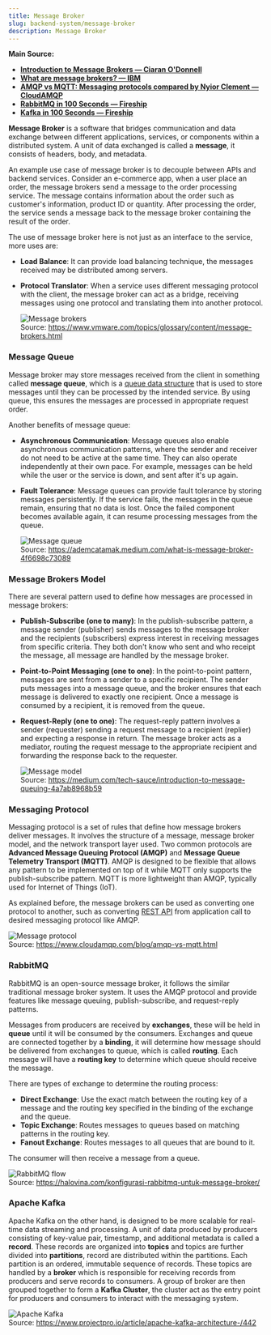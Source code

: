 ```yaml
---
title: Message Broker
slug: backend-system/message-broker
description: Message Broker
---
```


**Main Source:**

- **[Introduction to Message Brokers — Ciaran O'Donnell](https://youtu.be/57Qr9tk6Uxc?si=15e0ZO1DEojThNbE)**
- **[What are message brokers? — IBM](https://www.ibm.com/topics/message-brokers)**
- **[AMQP vs MQTT: Messaging protocols compared by Nyior Clement — CloudAMQP](https://www.cloudamqp.com/blog/amqp-vs-mqtt.html)**
- **[RabbitMQ in 100 Seconds — Fireship](https://youtu.be/NQ3fZtyXji0?si=DT53wVxB3ISfKh2Q)**
- **[Kafka in 100 Seconds — Fireship](https://youtu.be/uvb00oaa3k8?si=ffpDezF-OvA7MRwk)**

**Message Broker** is a software that bridges communication and data exchange between different applications, services, or components within a distributed system. A unit of data exchanged is called a **message**, it consists of headers, body, and metadata.

An example use case of message broker is to decouple between APIs and backend services. Consider an e-commerce app, when a user place an order, the message brokers send a message to the order processing service. The message contains information about the order such as customer's information, product ID or quantity. After processing the order, the service sends a message back to the message broker containing the result of the order.

The use of message broker here is not just as an interface to the service, more uses are:

- **Load Balance**: It can provide load balancing technique, the messages received may be distributed among servers.
- **Protocol Translator**: When a service uses different messaging protocol with the client, the message broker can act as a bridge, receiving messages using one protocol and translating them into another protocol.

  ![Message brokers](./message-broker.png)  
   Source: https://www.vmware.com/topics/glossary/content/message-brokers.html

### Message Queue

Message broker may store messages received from the client in something called **message queue**, which is a [queue data structure](/data-structures-and-algorithms/queue) that is used to store messages until they can be processed by the intended service. By using queue, this ensures the messages are processed in appropriate request order.

Another benefits of message queue:

- **Asynchronous Communication**: Message queues also enable asynchronous communication patterns, where the sender and receiver do not need to be active at the same time. They can also operate independently at their own pace. For example, messages can be held while the user or the service is down, and sent after it's up again.
- **Fault Tolerance**: Message queues can provide fault tolerance by storing messages persistently. If the service fails, the messages in the queue remain, ensuring that no data is lost. Once the failed component becomes available again, it can resume processing messages from the queue.

  ![Message queue](./message-queue.png)  
   Source: https://ademcatamak.medium.com/what-is-message-broker-4f6698c73089

### Message Brokers Model

There are several pattern used to define how messages are processed in message brokers:

- **Publish-Subscribe (one to many)**: In the publish-subscribe pattern, a message sender (publisher) sends messages to the message broker and the recipients (subscribers) express interest in receiving messages from specific criteria. They both don't know who sent and who receipt the message, all message are handled by the message broker.

- **Point-to-Point Messaging (one to one)**: In the point-to-point pattern, messages are sent from a sender to a specific recipient. The sender puts messages into a message queue, and the broker ensures that each message is delivered to exactly one recipient. Once a message is consumed by a recipient, it is removed from the queue.

- **Request-Reply (one to one)**: The request-reply pattern involves a sender (requester) sending a request message to a recipient (replier) and expecting a response in return. The message broker acts as a mediator, routing the request message to the appropriate recipient and forwarding the response back to the requester.

  ![Message model](./message-model.png)  
   Source: https://medium.com/tech-sauce/introduction-to-message-queuing-4a7ab8968b59

### Messaging Protocol

Messaging protocol is a set of rules that define how message brokers deliver messages. It involves the structure of a message, message broker model, and the network transport layer used. Two common protocols are **Advanced Message Queuing Protocol (AMQP)** and **Message Queue Telemetry Transport (MQTT)**. AMQP is designed to be flexible that allows any pattern to be implemented on top of it while MQTT only supports the publish-subscribe pattern. MQTT is more lightweight than AMQP, typically used for Internet of Things (IoT).

As explained before, the message brokers can be used as converting one protocol to another, such as converting [REST API](/backend-system/rest-api) from application call to desired messaging protocol like AMQP.

![Message protocol](./message-protocol.png)  
Source: https://www.cloudamqp.com/blog/amqp-vs-mqtt.html

### RabbitMQ

RabbitMQ is an open-source message broker, it follows the similar traditional message broker system. It uses the AMQP protocol and provide features like message queuing, publish-subscribe, and request-reply patterns.

Messages from producers are received by **exchanges**, these will be held in **queue** until it will be consumed by the consumers. Exchanges and queue are connected together by a **binding**, it will determine how message should be delivered from exchanges to queue, which is called **routing**. Each message will have a **routing key** to determine which queue should receive the message.

There are types of exchange to determine the routing process:

- **Direct Exchange**: Use the exact match between the routing key of a message and the routing key specified in the binding of the exchange and the queue.
- **Topic Exchange**: Routes messages to queues based on matching patterns in the routing key.
- **Fanout Exchange**: Routes messages to all queues that are bound to it.

The consumer will then receive a message from a queue.

![RabbitMQ flow](./rabbitmq.png)  
Source: https://halovina.com/konfigurasi-rabbitmq-untuk-message-broker/

### Apache Kafka

Apache Kafka on the other hand, is designed to be more scalable for real-time data streaming and processing. A unit of data produced by producers consisting of key-value pair, timestamp, and additional metadata is called a **record**. These records are organized into **topics** and topics are further divided into **partitions**, record are distributed within the partitions. Each partition is an ordered, immutable sequence of records. These topics are handled by a **broker** which is responsible for receiving records from producers and serve records to consumers. A group of broker are then grouped together to form a **Kafka Cluster**, the cluster act as the entry point for producers and consumers to interact with the messaging system.

![Apache Kafka](./apache-kafka.png)  
Source: https://www.projectpro.io/article/apache-kafka-architecture-/442
